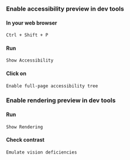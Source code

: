 ### Enable accessibility preview in dev tools

#### In your web browser

```
Ctrl + Shift + P
```

#### Run

```
Show Accessibility
```

#### Click on

```
Enable full-page accessibility tree
```

### Enable rendering preview in dev tools

#### Run

```
Show Rendering
```

#### Check contrast

```
Emulate vision deficiencies
```
